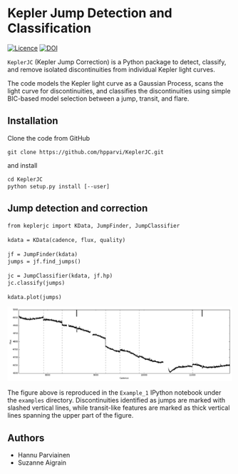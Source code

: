 Kepler Jump Detection and Classification
========================================

[![Licence](http://img.shields.io/badge/license-GPLv3-blue.svg?style=flat)](http://www.gnu.org/licenses/gpl-3.0.html)
[![DOI](https://zenodo.org/badge/5871/hpparvi/PyTransit.svg)](https://zenodo.org/badge/latestdoi/5871/hpparvi/PyTransit)

`KeplerJC` (Kepler Jump Correction) is a Python package to detect, classify, and remove isolated
discontinuities from individual Kepler light curves.

The code models the Kepler light curve as a Gaussian Process, scans the light curve for discontinuities, and classifies the discontinuities using simple BIC-based model selection between a jump, transit, and flare.

Installation
------------
Clone the code from GitHub

    git clone https://github.com/hpparvi/KeplerJC.git

and install

    cd KeplerJC
    python setup.py install [--user]


Jump detection and correction
-----------------------------
    from keplerjc import KData, JumpFinder, JumpClassifier

    kdata = KData(cadence, flux, quality)

    jf = JumpFinder(kdata)
    jumps = jf.find_jumps()

    jc = JumpClassifier(kdata, jf.hp)
    jc.classify(jumps)

    kdata.plot(jumps)

![Example_1](examples/ex1.png)

The figure above is reproduced in the `Example_1` IPython notebook under the `examples` directory. Discontinuities identified as jumps are marked with slashed vertical lines, while transit-like features are marked as thick vertical lines spanning the upper part of the figure.

Authors
-------

- Hannu Parviainen
- Suzanne Aigrain
